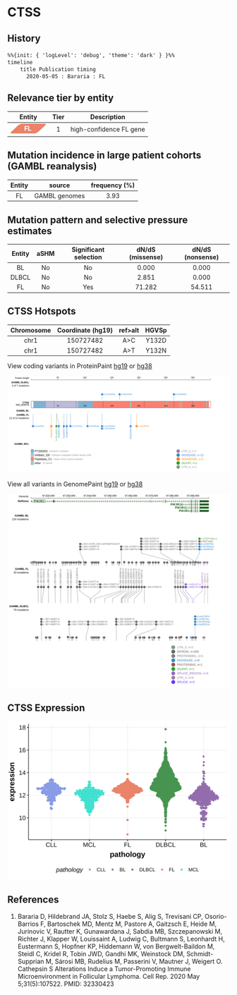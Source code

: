 # CTSS
## History

```mermaid
%%{init: { 'logLevel': 'debug', 'theme': 'dark' } }%%
timeline
    title Publication timing
      2020-05-05 : Bararia : FL
```
## Relevance tier by entity

|Entity|Tier|Description            |
|:------:|:----:|-----------------------|
|![FL](images/icons/FL_tier1.png)    |1   |high-confidence FL gene|

## Mutation incidence in large patient cohorts (GAMBL reanalysis)

|Entity|source       |frequency (%)|
|:------:|:-------------:|:-------------:|
|FL    |GAMBL genomes|3.93         |

## Mutation pattern and selective pressure estimates

|Entity|aSHM|Significant selection|dN/dS (missense)|dN/dS (nonsense)|
|:------:|:----:|:---------------------:|:----------------:|:----------------:|
|BL    |No  |No                   | 0.000          | 0.000          |
|DLBCL |No  |No                   | 2.851          | 0.000          |
|FL    |No  |Yes                  |71.282          |54.511          |




 ## CTSS Hotspots

| Chromosome |Coordinate (hg19) | ref>alt | HGVSp | 
 | :---:| :---: | :--: | :---: |
| chr1 | 150727482 | A>C | Y132D |
| chr1 | 150727482 | A>T | Y132N |

View coding variants in ProteinPaint [hg19](https://morinlab.github.io/LLMPP/GAMBL/CTSS_protein.html)  or [hg38](https://morinlab.github.io/LLMPP/GAMBL/CTSS_protein_hg38.html)

![image](images/proteinpaint/CTSS_NM_004079.svg)

View all variants in GenomePaint [hg19](https://morinlab.github.io/LLMPP/GAMBL/CTSS.html)  or [hg38](https://morinlab.github.io/LLMPP/GAMBL/CTSS_hg38.html)

![image](images/proteinpaint/CTSS.svg)
## CTSS Expression
![image](images/gene_expression/CTSS_by_pathology.svg)
<!-- ORIGIN: barariaCathepsinAlterationsInduce2020c -->
<!-- FL: barariaCathepsinAlterationsInduce2020c -->
## References
1.  Bararia D, Hildebrand JA, Stolz S, Haebe S, Alig S, Trevisani CP, Osorio-Barrios F, Bartoschek MD, Mentz M, Pastore A, Gaitzsch E, Heide M, Jurinovic V, Rautter K, Gunawardana J, Sabdia MB, Szczepanowski M, Richter J, Klapper W, Louissaint A, Ludwig C, Bultmann S, Leonhardt H, Eustermann S, Hopfner KP, Hiddemann W, von Bergwelt-Baildon M, Steidl C, Kridel R, Tobin JWD, Gandhi MK, Weinstock DM, Schmidt-Supprian M, Sárosi MB, Rudelius M, Passerini V, Mautner J, Weigert O. Cathepsin S Alterations Induce a Tumor-Promoting Immune Microenvironment in Follicular Lymphoma. Cell Rep. 2020 May 5;31(5):107522. PMID: 32330423
